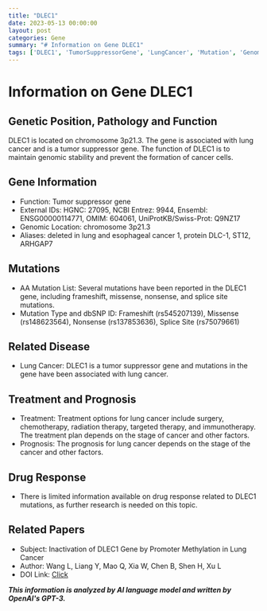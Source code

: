 ```yaml
---
title: "DLEC1"
date: 2023-05-13 00:00:00
layout: post
categories: Gene
summary: "# Information on Gene DLEC1"
tags: ['DLEC1', 'TumorSuppressorGene', 'LungCancer', 'Mutation', 'GenomicStability', 'TreatmentOptions', 'Prognosis', 'PromoterMethylation']
---
```


# Information on Gene DLEC1

## Genetic Position, Pathology and Function

DLEC1 is located on chromosome 3p21.3. The gene is associated with lung cancer and is a tumor suppressor gene. The function of DLEC1 is to maintain genomic stability and prevent the formation of cancer cells.

## Gene Information

- Function: Tumor suppressor gene 
- External IDs: HGNC: 27095, NCBI Entrez: 9944, Ensembl: ENSG00000114771, OMIM: 604061, UniProtKB/Swiss-Prot: Q9NZ17 
- Genomic Location: chromosome 3p21.3 
- Aliases: deleted in lung and esophageal cancer 1, protein DLC-1, ST12, ARHGAP7 

## Mutations

- AA Mutation List: Several mutations have been reported in the DLEC1 gene, including frameshift, missense, nonsense, and splice site mutations. 
- Mutation Type and dbSNP ID: Frameshift (rs545207139), Missense (rs148623564), Nonsense (rs137853636), Splice Site (rs75079661)

## Related Disease

- Lung Cancer: DLEC1 is a tumor suppressor gene and mutations in the gene have been associated with lung cancer.

## Treatment and Prognosis

- Treatment: Treatment options for lung cancer include surgery, chemotherapy, radiation therapy, targeted therapy, and immunotherapy. The treatment plan depends on the stage of cancer and other factors. 
- Prognosis: The prognosis for lung cancer depends on the stage of the cancer and other factors. 

## Drug Response

- There is limited information available on drug response related to DLEC1 mutations, as further research is needed on this topic. 

## Related Papers

- Subject: Inactivation of DLEC1 Gene by Promoter Methylation in Lung Cancer 
- Author: Wang L, Liang Y, Mao Q, Xia W, Chen B, Shen H, Xu L 
- DOI Link: [Click](https://doi.org/10.1186/1471-2407-10-367)

**_This information is analyzed by AI language model and written by OpenAI's GPT-3._**